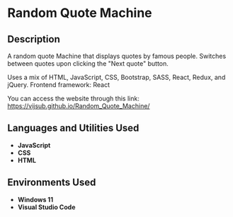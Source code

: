 <h1>Random Quote Machine</h1>


<h2>Description</h2>
A random quote Machine that displays quotes by famous people. Switches between quotes upon clicking the "Next quote" button.

Uses a mix of HTML, JavaScript, CSS, Bootstrap, SASS, React, Redux, and jQuery. 
Frontend framework: React


You can access the website through this link:
https://vijsub.github.io/Random_Quote_Machine/
<br />


<h2>Languages and Utilities Used</h2>

- <b>JavaScript</b>
- <b>CSS</b>
- <b>HTML</b>

<h2>Environments Used </h2>

- <b>Windows 11</b>
- <b>Visual Studio Code</b>

<!--

<h2>Program walk-through:</h2>




<p align="center">

Launch the file: <br/>
<img src="pics/pic1.png" height="80%" width="80%" alt="Launch the file">
<br />
<br />

Choose an operation from the list in the menu and input the information for processing:  <br/>
<img src="pics/pic2.png" height="80%" width="80%" alt="Choose an operation from the menu"/>
<br />
<br />

Another tab will open with the table and/or graph depending on the option chosen: <br/>
<img src="pics/pic3.png" height="80%" width="80%" alt="Exiting the program"/>
<br />
<br />

Choose another operation from the menu or enter 5 to exit the program: <br/>
<img src="pics/pic4.png" height="80%" width="80%" alt="Exiting the program"/>
<br />
<br />

-->
